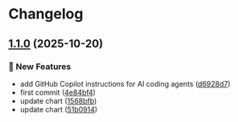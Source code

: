 # Changelog

## [1.1.0](https://github.com/GersonRS/modern-gitops-stack-module-reflector/compare/v1.0.0...v1.1.0) (2025-10-20)


### 🚀 New Features

* add GitHub Copilot instructions for AI coding agents ([d6928d7](https://github.com/GersonRS/modern-gitops-stack-module-reflector/commit/d6928d7526f0a7d4104191868b334343146187f2))
* first commit ([4e84bf4](https://github.com/GersonRS/modern-gitops-stack-module-reflector/commit/4e84bf452d85b8360c1f985b169e959e5d7cf493))
* update chart ([1568bfb](https://github.com/GersonRS/modern-gitops-stack-module-reflector/commit/1568bfb1d46d9a18d874451a0f9a684c91469278))
* update chart ([51b0914](https://github.com/GersonRS/modern-gitops-stack-module-reflector/commit/51b09149a56c4eecb7eeaa1e5f609b1a61843380))
